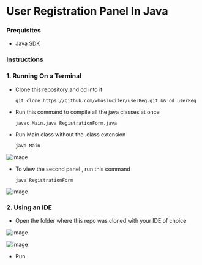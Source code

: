 #  User Registration Panel In Java

### Prequisites
  
   - Java SDK

 ### Instructions
  
 ### 1. Running On a Terminal
  
- Clone this repository and cd into it

      git clone https://github.com/whoslucifer/userReg.git && cd userReg

- Run this command to compile all the java classes at once
  
      javac Main.java RegistrationForm.java

- Run Main.class without the .class extension

      java Main

![image](https://github.com/user-attachments/assets/83e1b192-878e-44bb-9cfb-720ee4b18ee1)


- To view the second panel , run this command

      java RegistrationForm

![image](https://github.com/user-attachments/assets/3d098e0b-dc6f-4b3d-afce-b38df54cbb84)


### 2. Using an IDE

- Open the folder where this repo was cloned with your IDE of choice

![image](https://github.com/user-attachments/assets/a1807722-391d-4d38-a659-9e5d0580a939)

![image](https://github.com/user-attachments/assets/6821d93f-c2db-4533-a18a-1370f5ed5669)


  
- Run


 
